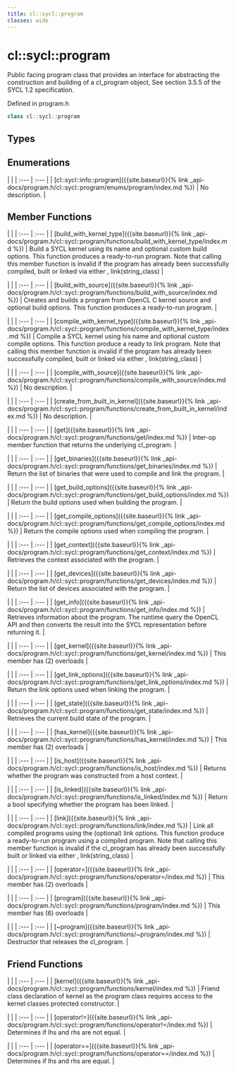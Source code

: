```yaml
---
title: cl::sycl::program
classes: wide
---
```

# cl::sycl::program

Public facing program class that provides an interface for abstracting the construction and building of a cl_program object, See section 3.5.5 of the SYCL 1.2 specification. 

Defined in program.h

```cpp
class cl::sycl::program
```

## Types

## Enumerations

   |   |
| :--- | :--- |
| [cl::sycl::info::program]({{site.baseurl}}{% link _api-docs/program.h/cl::sycl::program/enums/program/index.md %}) | No description. |

## Member Functions

   |   |
| :--- | :--- |
| [build_with_kernel_type]({{site.baseurl}}{% link _api-docs/program.h/cl::sycl::program/functions/build_with_kernel_type/index.md %}) | Build a SYCL kernel using its name and optional custom build options. This function produces a ready-to-run program. Note that calling this member function is invalid if the program has already been successfully compiled, built or linked via either , link(string_class) |

   |   |
| :--- | :--- |
| [build_with_source]({{site.baseurl}}{% link _api-docs/program.h/cl::sycl::program/functions/build_with_source/index.md %}) | Creates and builds a program from OpenCL C kernel source and optional build options. This function produces a ready-to-run program.  |

   |   |
| :--- | :--- |
| [compile_with_kernel_type]({{site.baseurl}}{% link _api-docs/program.h/cl::sycl::program/functions/compile_with_kernel_type/index.md %}) | Compile a SYCL kernel using his name and optional custom compile options. This function produce a ready to link program. Note that calling this member function is invalid if the program has already been successfully compiled, built or linked via either , link(string_class) |

   |   |
| :--- | :--- |
| [compile_with_source]({{site.baseurl}}{% link _api-docs/program.h/cl::sycl::program/functions/compile_with_source/index.md %}) | No description. |

   |   |
| :--- | :--- |
| [create_from_built_in_kernel]({{site.baseurl}}{% link _api-docs/program.h/cl::sycl::program/functions/create_from_built_in_kernel/index.md %}) | No description. |

   |   |
| :--- | :--- |
| [get]({{site.baseurl}}{% link _api-docs/program.h/cl::sycl::program/functions/get/index.md %}) | Inter-op member function that returns the underlying cl_program.  |

   |   |
| :--- | :--- |
| [get_binaries]({{site.baseurl}}{% link _api-docs/program.h/cl::sycl::program/functions/get_binaries/index.md %}) | Return the list of binaries that were used to compile and link the program.  |

   |   |
| :--- | :--- |
| [get_build_options]({{site.baseurl}}{% link _api-docs/program.h/cl::sycl::program/functions/get_build_options/index.md %}) | Return the build options used when building the program.  |

   |   |
| :--- | :--- |
| [get_compile_options]({{site.baseurl}}{% link _api-docs/program.h/cl::sycl::program/functions/get_compile_options/index.md %}) | Return the compile options used when compiling the program.  |

   |   |
| :--- | :--- |
| [get_context]({{site.baseurl}}{% link _api-docs/program.h/cl::sycl::program/functions/get_context/index.md %}) | Retrieves the context associated with the program.  |

   |   |
| :--- | :--- |
| [get_devices]({{site.baseurl}}{% link _api-docs/program.h/cl::sycl::program/functions/get_devices/index.md %}) | Return the list of devices associated with the program.  |

   |   |
| :--- | :--- |
| [get_info]({{site.baseurl}}{% link _api-docs/program.h/cl::sycl::program/functions/get_info/index.md %}) | Retrieves information about the program. The runtime query the OpenCL API and then converts the result into the SYCL representation before returning it.  |

   |   |
| :--- | :--- |
| [get_kernel]({{site.baseurl}}{% link _api-docs/program.h/cl::sycl::program/functions/get_kernel/index.md %}) | This member has (2) overloads |

   |   |
| :--- | :--- |
| [get_link_options]({{site.baseurl}}{% link _api-docs/program.h/cl::sycl::program/functions/get_link_options/index.md %}) | Return the link options used when linking the program.  |

   |   |
| :--- | :--- |
| [get_state]({{site.baseurl}}{% link _api-docs/program.h/cl::sycl::program/functions/get_state/index.md %}) | Retrieves the current build state of the program.  |

   |   |
| :--- | :--- |
| [has_kernel]({{site.baseurl}}{% link _api-docs/program.h/cl::sycl::program/functions/has_kernel/index.md %}) | This member has (2) overloads |

   |   |
| :--- | :--- |
| [is_host]({{site.baseurl}}{% link _api-docs/program.h/cl::sycl::program/functions/is_host/index.md %}) | Returns whether the program was constructed from a host context.  |

   |   |
| :--- | :--- |
| [is_linked]({{site.baseurl}}{% link _api-docs/program.h/cl::sycl::program/functions/is_linked/index.md %}) | Return a bool specifying whether the program has been linked.  |

   |   |
| :--- | :--- |
| [link]({{site.baseurl}}{% link _api-docs/program.h/cl::sycl::program/functions/link/index.md %}) | Link all compiled programs using the (optional) link options. This function produce a ready-to-run program using a compiled program. Note that calling this member function is invalid if the cl_program has already been successfully built or linked via either , link(string_class) |

   |   |
| :--- | :--- |
| [operator=]({{site.baseurl}}{% link _api-docs/program.h/cl::sycl::program/functions/operator=/index.md %}) | This member has (2) overloads |

   |   |
| :--- | :--- |
| [program]({{site.baseurl}}{% link _api-docs/program.h/cl::sycl::program/functions/program/index.md %}) | This member has (6) overloads |

   |   |
| :--- | :--- |
| [~program]({{site.baseurl}}{% link _api-docs/program.h/cl::sycl::program/functions/~program/index.md %}) | Destructor that releases the cl_program.  |


## Friend Functions

   |   |
| :--- | :--- |
| [kernel]({{site.baseurl}}{% link _api-docs/program.h/cl::sycl::program/functions/kernel/index.md %}) | Friend class declaration of kernel as the program class requires access to the kernel classes protected constructor.  |

   |   |
| :--- | :--- |
| [operator!=]({{site.baseurl}}{% link _api-docs/program.h/cl::sycl::program/functions/operator!=/index.md %}) | Determines if lhs and rhs are not equal.  |

   |   |
| :--- | :--- |
| [operator==]({{site.baseurl}}{% link _api-docs/program.h/cl::sycl::program/functions/operator==/index.md %}) | Determines if lhs and rhs are equal.  |


